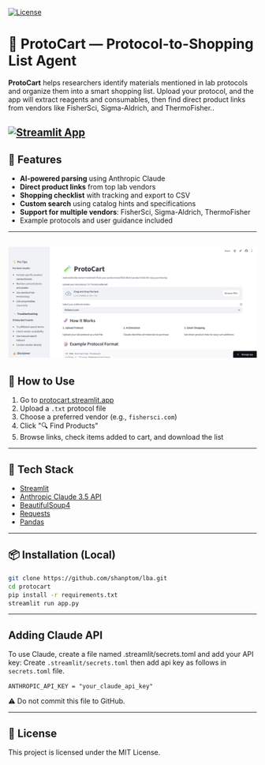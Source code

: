 [![License](https://img.shields.io/badge/license-MIT-blue.svg)](LICENSE)
# 🧪 ProtoCart — Protocol-to-Shopping List Agent



**ProtoCart** helps researchers identify materials mentioned in lab protocols and organize them into a smart shopping list. Upload your protocol, and the app will extract reagents and consumables, then find direct product links from vendors like FisherSci, Sigma-Aldrich, and ThermoFisher..  

[![Streamlit App](https://img.shields.io/badge/Launch_App-Protocart-brightgreen?style=for-the-badge&logo=streamlit)](https://protocart.streamlit.app/)
---

## 🚀 Features

-  **AI-powered parsing** using Anthropic Claude
-  **Direct product links** from top lab vendors
-  **Shopping checklist** with tracking and export to CSV
-  **Custom search** using catalog hints and specifications
-  **Support for multiple vendors**: FisherSci, Sigma-Aldrich, ThermoFisher
-  Example protocols and user guidance included

---
![](assets/Screenshot.png)
---

## 📂 How to Use

1. Go to [protocart.streamlit.app](https://protocart.streamlit.app/)
2. Upload a `.txt` protocol file
3. Choose a preferred vendor (e.g., `fishersci.com`)
4. Click "🔍 Find Products"
5. Browse links, check items added to cart, and download the list

---

## 🧰 Tech Stack

- [Streamlit](https://streamlit.io/)
- [Anthropic Claude 3.5 API](https://www.anthropic.com/)
- [BeautifulSoup4](https://pypi.org/project/beautifulsoup4/)
- [Requests](https://docs.python-requests.org/)
- [Pandas](https://pandas.pydata.org/)

---

## 📦 Installation (Local)

```bash
git clone https://github.com/shanptom/lba.git
cd protocart
pip install -r requirements.txt
streamlit run app.py
```
---
## Adding Claude API

To use Claude, create a file named .streamlit/secrets.toml and add your API key:
Create `.streamlit/secrets.toml` then add api key as follows in `secrets.toml` file.

```
ANTHROPIC_API_KEY = "your_claude_api_key"
```
⚠️ Do not commit this file to GitHub.

---
## 📜 License
This project is licensed under the MIT License. 
